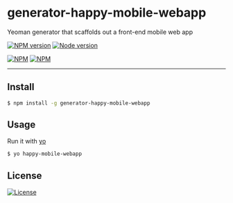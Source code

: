 generator-happy-mobile-webapp
=============================

Yeoman generator that scaffolds out a front-end mobile web app

[![NPM version](https://img.shields.io/npm/v/generator-happy-mobile-webapp.svg?style=flat)](https://www.npmjs.com/package/generator-happy-mobile-webapp)
[![Node version](https://img.shields.io/node/v/generator-happy-mobile-webapp.svg?style=flat)](https://www.npmjs.com/package/generator-happy-mobile-webapp)


[![NPM](https://nodei.co/npm/generator-happy-mobile-webapp.png?downloads=true&downloadRank=true&stars=true)](https://nodei.co/npm/generator-happy-mobile-webapp)
[![NPM](https://nodei.co/npm-dl/generator-happy-mobile-webapp.png)](https://nodei.co/npm-dl/generator-happy-mobile-webapp/)

---

## Install
```bash
$ npm install -g generator-happy-mobile-webapp
```

## Usage  
Run it with [yo](https://github.com/yeoman/yo)    
```bash
$ yo happy-mobile-webapp
```

## License    
[![License](https://img.shields.io/npm/l/generator-happy-mobile-webapp.svg?style=flat)](https://github.com/zerob13/generator-happy-mobile-webapp)
